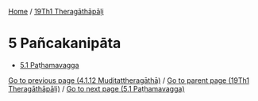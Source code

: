 
[Home](/) / [19Th1 Theragāthāpāḷi](/tipitaka/19Th1.md)

# 5 Pañcakanipāta

* [5.1 Paṭhamavagga](/tipitaka/19Th1/5/5.1.md)

[Go to previous page (4.1.12 Muditattheragāthā)](/tipitaka/19Th1/4/4.1/4.1.12.md) / [Go to parent page (19Th1 Theragāthāpāḷi)](/tipitaka/19Th1/0.md) / [Go to next page (5.1 Paṭhamavagga)](/tipitaka/19Th1/5/5.1.md)


